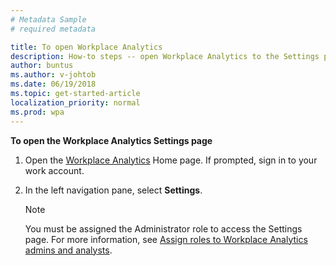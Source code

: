 ```yaml
---
# Metadata Sample
# required metadata

title: To open Workplace Analytics
description: How-to steps -- open Workplace Analytics to the Settings page.
author: buntus
ms.author: v-johtob
ms.date: 06/19/2018
ms.topic: get-started-article
localization_priority: normal 
ms.prod: wpa
---
```


**To open the Workplace Analytics Settings page** 

1. Open the [Workplace Analytics](https://workplaceanalytics.office.com) Home page. If prompted, sign in to your work account.
2. In the left navigation pane, select **Settings**. 

   >[!Note] 
   >You must be assigned the Administrator role to access the Settings page. For more information, see [Assign roles to Workplace Analytics admins and analysts](../setup/assign-roles-to-wpa-admins.md).